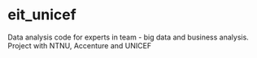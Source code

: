 # eit_unicef
Data analysis code for experts in team - big data and business analysis. Project with NTNU, Accenture and UNICEF
